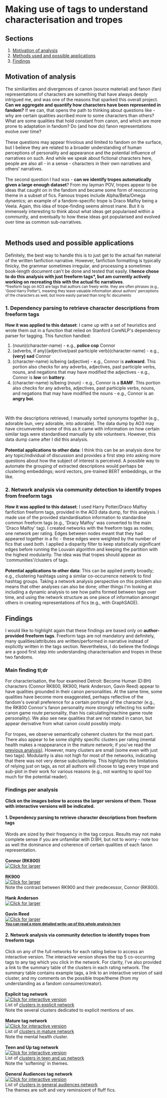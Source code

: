 # Making use of tags to understand characterisation and tropes

## Sections
1. [Motivation of analysis](#motivation-of-analysis)<br>
2. [Methods used and possible applications](#methods-used-and-possible-applications)<br>
3. [Findings](#findings)

## Motivation of analysis
The similiarities and divergences of canon (source material) and fanon (fan) representations of characters are something that have always deeply intrigued me, and was one of the reasons that sparked this overall project. <b>Can we aggregate and quantify how characters have been represented in fandom?</b> If we can, that opens the path to thinking about questions like - why are certain qualities ascribed more to some characters than others? What are some qualities that hold constant from canon, and which are more prone to adaptation in fandom? Do (and how do) fanon representations evolve over time?<br>
<br>
These questions may appear frivolous and limited to fandom on the surface, but I believe they are related to a broader understanding of human perceptions of personality and appearance and the potential influence of narratives on such. And while we speak about fictional characters here, people are also all - in a sense - characters in their own narratives and others' narratives.<br>
<br>
The second question I had was - <b>can we identify tropes automatically given a large enough dataset</b>? From my layman POV, tropes appear to be ideas that caught on in the fandom and became some form of reoccurring theme in a subset of fics. Famous tropes include Alpha/Beta/Omega dynamics; an example of a fandom-specific trope is Draco Malfoy being a Veela. Again, this idea of trope-finding seems almost inane. But it is immensely interesting to think about what ideas get popularised within a community, and eventually to how these ideas got popularised and evolved over time as common sub-narratives.<br>
<br>

## Methods used and possible applications
Definitely, the best way to handle this is to just get to the actual fan material of the written fanfiction narrative. However, fanfiction formatting is typically finicky, the grammar sometimes irregular, and processing a sometimes book-length document can't be done and tested that easily. <b>I hence chose to do this analysis with just freeform tags*, but am currently actively working on recreating this with the actual fic narratives</b>.<br>
<small>*freeform tags on AO3 are tags that authors can freely write. they are often phrases (e.g., 'Good Harry Potter'), meaning they leave valuable information about authors' perceptions of the characters as well, but more easily parsed than long fic documents</small>

### 1. Dependency parsing to retrieve character descriptions from freeform tags
<b>How it was applied to this dataset</b>: I came up with a set of heuristics and wrote them out in a function that relied on Stanford CoreNLP's dependency parser for tagging. This function handled: <br>

1. (noun)(character-name) - e.g., <b>police cop</b> Connor <br>
2. (adverbs, if any)(adjective/past participle verb)(character-name) - e.g., <b>(very) sad</b> Connor<br>
3. (character-name) is/being (adjective) - e.g., Connor is <b>awkward</b>. This portion also checks for any adverbs, adjectives, past participle verbs, nouns, and negations that may have modified the adjectives - e.g., Connor is <b>low</b> on <b>battery</b>.<br>
4. (character-name) is/being (noun) - e.g., Connor is a <b>BAMF</b>. This portion also checks for any adverbs, adjectives, past participle verbs, nouns, and negations that may have modified the nouns - e.g., Connor is an <b>angry boi</b>.<br>
<br>

With the descriptions retrieved, I manually sorted synonyms together (e.g., adorable bun, very adorable, into adorable). The data dump by AO3 may have circumvented some of this as it came with information on how certain similar tags were standardised manually by site volunteers. However, this data dump came after I did this analysis.<br>
<br>
<b>Potential applications to other data</b>: I think this can be an analysis done for any topic/individual of discussion and provides a first step into asking more questions about how the subject of interest is perceived. A possible way to automate the grouping of extracted descriptions would perhaps be clustering embeddings; word vectors, pre-trained BERT embeddings, or the like. 

### 2. Network analysis via community detection to identify tropes from freeform tags
<b>How it was applied to this dataset</b>: I used Harry Potter/Draco Malfoy fanfiction freeform tags, provided in the AO3 data dump, for this analysis. I made use of the provided standardisation information to standardise common freeform tags (e.g., 'Dracy Malfoy' was converted to the main 'Draco Malfoy' tag). I created networks with the freeform tags as nodes; one network per rating. Edges between nodes meant that they had appeared together in a fic - these edges were weighted by the number of fics that used both. I applied a disparity filter to keep statistically significant edges before running the Louvain algorithm and keeping the partition with the highest modularity. The idea was that tropes should appear as 'communities'/clusters of tags.<br>
<br>
<b>Potential applications to other data</b>: This can be applied pretty broadly; e.g., clustering hashtags using a similar co-occurrence network to find hashtag groups. Taking a network analysis perspective on this problem also means that other analyses can also be done; other things I'm looking at including a dynamic analysis to see how paths formed between tags over time, and using the network structure as one piece of information amongst others in creating representations of fics (e.g., with GraphSAGE).

## Findings
I would like to highlight again that these findings are based only on <b>author-provided freeform tags</b>. Freeform tags are not mandatory and definitely, many qualities/attributes are written/performed in narrative instead of explicitly written in the tags section. Nevertheless, I do believe the findings are a good first step into understanding characterisation and tropes in these two fandoms.

### Main finding tl;dr
For characterisation, the four examined Detroit: Become Human (D:BH) characters (Connor RK800, RK900, Hank Anderson, Gavin Reed) appear to have qualities grounded in their canon personalities. At the same time, some qualities have become more exaggerated, perhaps reflective of the fandom's overall preference for a certain portrayal of the character (e.g., the RK800 Connor's fanon personality more strongly reflecting his softer canon game route personality, than his calculating/machine game route personality). We also see new qualities that are not stated in canon, but appear derivative from what canon could possibly imply. <br>
<br> 
For tropes, we observe semantically coherent clusters for the most part. There also appear to be some slightly specific clusters per rating (mental health makes a reappearance in the mature network; if you've read the [previous analysis)](https://dru-r.github.io/portfolio/p1/mature-vs-explicit.html). However, many clusters are small (some even with just two tags). Modularity is also not high for most of the networks, indicating that there was not very dense subclustering. This highlights the limitations of relying just on tags, as not all authors will choose to tag every trope and sub-plot in their work for various reasons (e.g., not wanting to spoil too much for the potential reader).

### Findings per analysis
<b>Click on the images below to access the larger versions of them. Those with interactive versions will be indicated.</b><br>

#### 1. Dependency parsing to retrieve character descriptions from freeform tags
Words are sized by their frequency in the tag corpus. Results may not make complete sense if you are unfamiliar with D:BH, but not to worry - note too as well the dominance and coherence of certain qualities of each fanon representation.<br>
<br>
<b>Connor (RK800)</b><br>
<a href="https://dru-r.github.io/ao3-dbh-analysis/visuals/08_charatags/connor_wc.png">
    <img src="https://raw.githubusercontent.com/dru-r/ao3-dbh-analysis/master/docs/visuals/08_charatags/connor_wc.png" title="Click for larger" alt="Click for larger"/></a>
<br>
<br>
<b>RK900</b><br>
<a href="https://dru-r.github.io/ao3-dbh-analysis/visuals/08_charatags/nines_wc.png">
    <img src="https://raw.githubusercontent.com/dru-r/ao3-dbh-analysis/master/docs/visuals/08_charatags/nines_wc.png" title="Click for larger" alt="Click for larger"/></a>
<br>
Note the contrast between RK900 and their predecessor, Connor (RK800). <br>
<br>
<b>Hank Anderson</b><br>
<a href="https://dru-r.github.io/ao3-dbh-analysis/visuals/08_charatags/hank_wc.png">
    <img src="https://raw.githubusercontent.com/dru-r/ao3-dbh-analysis/master/docs/visuals/08_charatags/hank_wc.png" title="Click for larger" alt="Click for larger"/></a>
<br>
<br>
<b>Gavin Reed</b><br>
<a href="https://dru-r.github.io/ao3-dbh-analysis/visuals/08_charatags/gavin_wc.png">
    <img src="https://raw.githubusercontent.com/dru-r/ao3-dbh-analysis/master/docs/visuals/08_charatags/gavin_wc.png" title="Click for larger" alt="Click for larger"/></a>
<br>
<b><small>[You can read a more detailed write-up of this whole analysis here](https://dru-r.github.io/ao3-dbh-analysis/dbh-charadescripts.html)</small></b>

#### 2. Network analysis via community detection to identify tropes from freeform tags
Click on any of the full networks for each rating below to access an interactive version. The interactive version shows the top 5 co-occurring tags to any tag which you click in the network. For clarity, I've also provided a link to the summary table of the clusters in each rating network. The summary table contains example tags, a link to an interactive version of said cluster, and my comments on the possible trope/theme (from my understanding as a fandom consumer/creator).<br>
<br>
<b>Explicit tag network</b><br>
<a href="https://dru-r.github.io/ao3-dbh-analysis/visuals/drarry/01_tagnetworks/explicit/full_explicit.html">
    <img src="https://raw.githubusercontent.com/dru-r/portfolio/main/docs/p1/imgs/exp-network.JPG" title="Click for interactive version" alt="Click for interactive version"/></a><br>
List of [clusters in explicit network](https://dru-r.github.io/ao3-dbh-analysis/drarry-tropesfromtags.html#explicit-tag-network)<br>
Note the several clusters dedicated to explicit mentions of sex.<br>
<br>
<b>Mature tag network</b><br>
<a href="https://dru-r.github.io/ao3-dbh-analysis/visuals/drarry/01_tagnetworks/mature/full_mature.html">
    <img src="https://raw.githubusercontent.com/dru-r/portfolio/main/docs/p1/imgs/mature-network.JPG" title="Click for interactive version" alt="Click for interactive version"/></a><br>
List of [clusters in mature network](https://dru-r.github.io/ao3-dbh-analysis/drarry-tropesfromtags.html#mature-tag-network)<br>
Note the mental health cluster.<br>
<br>
<b>Teen and Up tag network</b><br>
<a href="https://dru-r.github.io/ao3-dbh-analysis/visuals/drarry/01_tagnetworks/teen/full_teen.html">
    <img src="https://raw.githubusercontent.com/dru-r/portfolio/main/docs/p1/imgs/teen-network.JPG" title="Click for interactive version" alt="Click for interactive version"/></a><br>
List of [clusters in teen and up network](https://dru-r.github.io/ao3-dbh-analysis/drarry-tropesfromtags.html#teen-tag-network)<br>
Note the 'softening' in themes.<br>
<br>
<b>General Audiences tag network</b><br>
<a href="https://dru-r.github.io/ao3-dbh-analysis/visuals/drarry/01_tagnetworks/gen/full_gen.html">
    <img src="https://raw.githubusercontent.com/dru-r/portfolio/main/docs/p1/imgs/ga-network.JPG" title="Click for interactive version" alt="Click for interactive version"/></a><br>
List of [clusters in general audiences network](https://dru-r.github.io/ao3-dbh-analysis/drarry-tropesfromtags.html#gen-tag-network)<br>
The themes are soft and very reminsicent of fluff fics.
